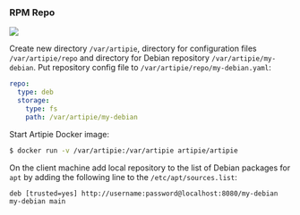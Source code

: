 ### RPM Repo

![](https://github.com/artipie/artipie/workflows/Proof::deb/badge.svg)

Create new directory `/var/artipie`, directory for configuration files
`/var/artipie/repo` and directory for Debian repository `/var/artipie/my-debian`.
Put repository config file to `/var/artipie/repo/my-debian.yaml`:

```yaml
repo:
  type: deb
  storage:
    type: fs
    path: /var/artipie/my-debian
```

Start Artipie Docker image:

```bash
$ docker run -v /var/artipie:/var/artipie artipie/artipie
```

On the client machine add local repository to the list of Debian packages for `apt` by adding 
the following line to the `/etc/apt/sources.list`:

```text
deb [trusted=yes] http://username:password@localhost:8080/my-debian my-debian main
```